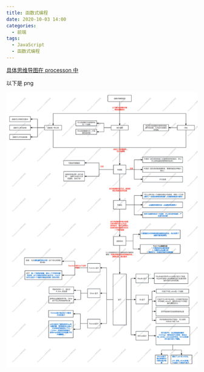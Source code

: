 ```yaml
---
title: 函数式编程
date: 2020-10-03 14:00
categories:
  - 前端
tags:
  - JavaScript
  - 函数式编程
---
```


[具体思维导图在 processon 中](https://www.processon.com/v/63d60c1284787d177a985053)

以下是 png

![](/imgs/js/1.png)
